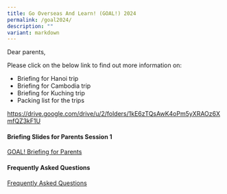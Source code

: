 ```yaml
---
title: Go Overseas And Learn! (GOAL!) 2024
permalink: /goal2024/
description: ""
variant: markdown
---
```

Dear parents,

Please click on the below link to find out more information on:
- Briefing for Hanoi trip
- Briefing for Cambodia trip
- Briefing for Kuching trip
- Packing list for the trips

https://drive.google.com/drive/u/2/folders/1kE6zTQsAwK4oPm5yXRAOz6XmfQZ3kF1U

#### Briefing Slides for Parents Session 1
[GOAL! Briefing for Parents](/files/2024_goal_briefing.pdf) <br>

#### Frequently Asked Questions
[Frequently Asked Questions](/files/2024_goal_qa.pdf)